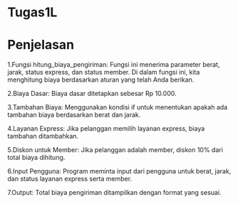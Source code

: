 # Tugas1L
# Penjelasan
1.Fungsi hitung_biaya_pengiriman: Fungsi ini menerima parameter berat, jarak, status express, dan status member. Di dalam fungsi ini, kita menghitung biaya berdasarkan aturan yang telah Anda berikan.

2.Biaya Dasar: Biaya dasar ditetapkan sebesar Rp 10.000.

3.Tambahan Biaya: Menggunakan kondisi if untuk menentukan apakah ada tambahan biaya berdasarkan berat dan jarak.

4.Layanan Express: Jika pelanggan memilih layanan express, biaya tambahan ditambahkan.

5.Diskon untuk Member: Jika pelanggan adalah member, diskon 10% dari total biaya dihitung.

6.Input Pengguna: Program meminta input dari pengguna untuk berat, jarak, dan status layanan express serta member.

7.Output: Total biaya pengiriman ditampilkan dengan format yang sesuai.
